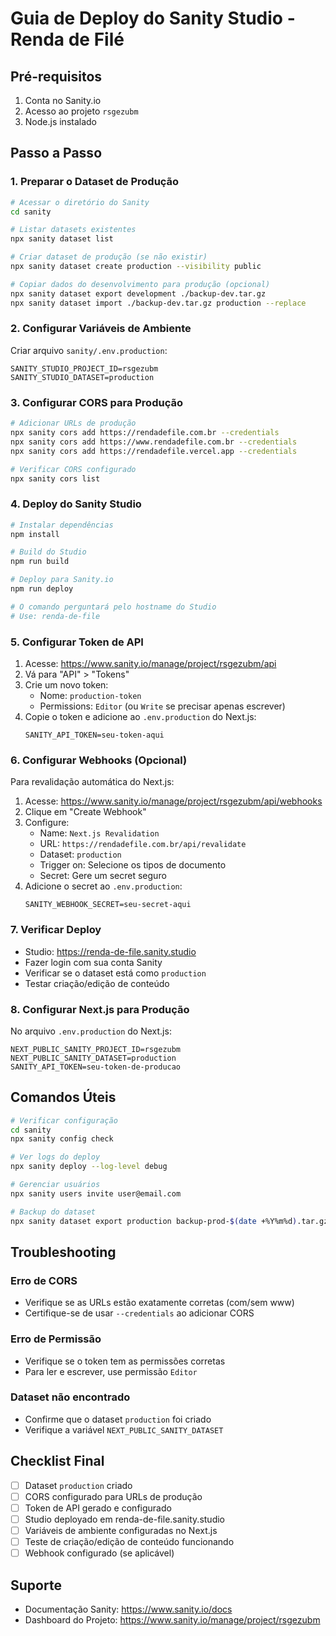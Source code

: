 # Guia de Deploy do Sanity Studio - Renda de Filé

## Pré-requisitos

1. Conta no Sanity.io
2. Acesso ao projeto `rsgezubm`
3. Node.js instalado

## Passo a Passo

### 1. Preparar o Dataset de Produção

```bash
# Acessar o diretório do Sanity
cd sanity

# Listar datasets existentes
npx sanity dataset list

# Criar dataset de produção (se não existir)
npx sanity dataset create production --visibility public

# Copiar dados do desenvolvimento para produção (opcional)
npx sanity dataset export development ./backup-dev.tar.gz
npx sanity dataset import ./backup-dev.tar.gz production --replace
```

### 2. Configurar Variáveis de Ambiente

Criar arquivo `sanity/.env.production`:
```env
SANITY_STUDIO_PROJECT_ID=rsgezubm
SANITY_STUDIO_DATASET=production
```

### 3. Configurar CORS para Produção

```bash
# Adicionar URLs de produção
npx sanity cors add https://rendadefile.com.br --credentials
npx sanity cors add https://www.rendadefile.com.br --credentials
npx sanity cors add https://rendadefile.vercel.app --credentials

# Verificar CORS configurado
npx sanity cors list
```

### 4. Deploy do Sanity Studio

```bash
# Instalar dependências
npm install

# Build do Studio
npm run build

# Deploy para Sanity.io
npm run deploy

# O comando perguntará pelo hostname do Studio
# Use: renda-de-file
```

### 5. Configurar Token de API

1. Acesse: https://www.sanity.io/manage/project/rsgezubm/api
2. Vá para "API" > "Tokens"
3. Crie um novo token:
   - Nome: `production-token`
   - Permissions: `Editor` (ou `Write` se precisar apenas escrever)
4. Copie o token e adicione ao `.env.production` do Next.js:
   ```env
   SANITY_API_TOKEN=seu-token-aqui
   ```

### 6. Configurar Webhooks (Opcional)

Para revalidação automática do Next.js:

1. Acesse: https://www.sanity.io/manage/project/rsgezubm/api/webhooks
2. Clique em "Create Webhook"
3. Configure:
   - Name: `Next.js Revalidation`
   - URL: `https://rendadefile.com.br/api/revalidate`
   - Dataset: `production`
   - Trigger on: Selecione os tipos de documento
   - Secret: Gere um secret seguro
4. Adicione o secret ao `.env.production`:
   ```env
   SANITY_WEBHOOK_SECRET=seu-secret-aqui
   ```

### 7. Verificar Deploy

- Studio: https://renda-de-file.sanity.studio
- Fazer login com sua conta Sanity
- Verificar se o dataset está como `production`
- Testar criação/edição de conteúdo

### 8. Configurar Next.js para Produção

No arquivo `.env.production` do Next.js:
```env
NEXT_PUBLIC_SANITY_PROJECT_ID=rsgezubm
NEXT_PUBLIC_SANITY_DATASET=production
SANITY_API_TOKEN=seu-token-de-producao
```

## Comandos Úteis

```bash
# Verificar configuração
cd sanity
npx sanity config check

# Ver logs do deploy
npx sanity deploy --log-level debug

# Gerenciar usuários
npx sanity users invite user@email.com

# Backup do dataset
npx sanity dataset export production backup-prod-$(date +%Y%m%d).tar.gz
```

## Troubleshooting

### Erro de CORS
- Verifique se as URLs estão exatamente corretas (com/sem www)
- Certifique-se de usar `--credentials` ao adicionar CORS

### Erro de Permissão
- Verifique se o token tem as permissões corretas
- Para ler e escrever, use permissão `Editor`

### Dataset não encontrado
- Confirme que o dataset `production` foi criado
- Verifique a variável `NEXT_PUBLIC_SANITY_DATASET`

## Checklist Final

- [ ] Dataset `production` criado
- [ ] CORS configurado para URLs de produção
- [ ] Token de API gerado e configurado
- [ ] Studio deployado em renda-de-file.sanity.studio
- [ ] Variáveis de ambiente configuradas no Next.js
- [ ] Teste de criação/edição de conteúdo funcionando
- [ ] Webhook configurado (se aplicável)

## Suporte

- Documentação Sanity: https://www.sanity.io/docs
- Dashboard do Projeto: https://www.sanity.io/manage/project/rsgezubm